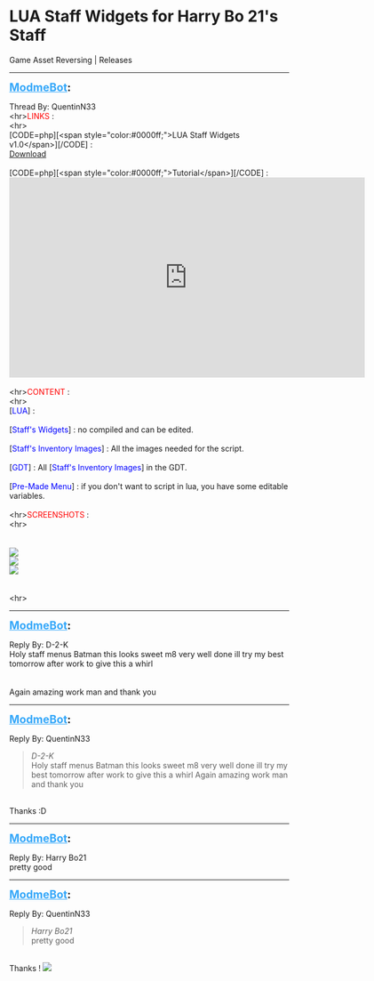 # LUA Staff Widgets for Harry Bo 21's Staff
Game Asset Reversing | Releases

---
<strong style="font-size: 1.4em;"><span style="text-decoration: underline;text-decoration-color: #34a7f9;"><span style="color:#34a7f9;">ModmeBot</span></span>:</strong>

<p>Thread By: QuentinN33<br />&lt;hr&gt;<span style="color:#ff0000;">LINKS</span> :<br />&lt;hr&gt;<br />[CODE=php][&lt;span style=&quot;color:#0000ff;&quot;&gt;LUA Staff Widgets v1.0&lt;/span&gt;][/CODE] :<br /><a href="https://mega.nz/#!qksy0TZK!sBnrvSfE69efZ9bOCnd2gtJT1igJJoTw1Qosl0tshxo">Download</a> <br /> <br />[CODE=php][&lt;span style=&quot;color:#0000ff;&quot;&gt;Tutorial&lt;/span&gt;][/CODE] :<br /><iframe type="text/html" width="640" height="360" src="https://www.youtube.com/embed/iGWeX16UmX8" frameborder="0"></iframe><br /> <br />&lt;hr&gt;<span style="color:#ff0000;">CONTENT</span> :<br />&lt;hr&gt; <br />[<span style="color:#0000ff;">LUA</span>] : <br /> <br />[<span style="color:#0000ff;">Staff&#39;s</span> <span style="color:#0000ff;">Widgets</span>] : no compiled and can be edited.<br /> <br />[<span style="color:#0000ff;">Staff&#39;s Inventory Images</span>] : All the images needed for the script.<br /> <br />[<span style="color:#0000ff;">GDT</span>] : All [<span style="color:#0000ff;">Staff&#39;s Inventory Images</span>] in the GDT.<br /><br />[<span style="color:#0000ff;">Pre-Made Menu</span>] : if you don&#39;t want to script in lua, you have some editable variables.<br /> <br />&lt;hr&gt;<span style="color:#ff0000;">SCREENSHOTS</span> :<br />&lt;hr&gt; <br /> <br /> <br /><img style="max-width: 500px;" src="https://cdn.discordapp.com/attachments/290561592418893824/419526820069638154/unknown.png"><br /><img style="max-width: 500px;" src="https://cdn.discordapp.com/attachments/327114785835581462/419512057881296907/unknown.png"><br /><img style="max-width: 500px;" src="https://cdn.discordapp.com/attachments/327114785835581462/419512418130067456/unknown.png"><br /> <br /> <br />&lt;hr&gt;</p>

---
<strong style="font-size: 1.4em;"><span style="text-decoration: underline;text-decoration-color: #34a7f9;"><span style="color:#34a7f9;">ModmeBot</span></span>:</strong>

<p>Reply By: D-2-K<br />Holy staff menus Batman this looks sweet m8 very well done ill try my best tomorrow after work to give this a whirl <br /> <br /> <br />Again amazing work man and thank you</p>

---
<strong style="font-size: 1.4em;"><span style="text-decoration: underline;text-decoration-color: #34a7f9;"><span style="color:#34a7f9;">ModmeBot</span></span>:</strong>

<p>Reply By: QuentinN33<br /><blockquote><em>D-2-K</em><br />Holy staff menus Batman this looks sweet m8 very well done ill try my best tomorrow after work to give this a whirl      Again amazing work man and thank you      </blockquote><br /> Thanks :D</p>

---
<strong style="font-size: 1.4em;"><span style="text-decoration: underline;text-decoration-color: #34a7f9;"><span style="color:#34a7f9;">ModmeBot</span></span>:</strong>

<p>Reply By: Harry Bo21<br />pretty good</p>

---
<strong style="font-size: 1.4em;"><span style="text-decoration: underline;text-decoration-color: #34a7f9;"><span style="color:#34a7f9;">ModmeBot</span></span>:</strong>

<p>Reply By: QuentinN33<br /><blockquote><em>Harry Bo21</em><br />pretty good</blockquote><br /> Thanks ! <img style="max-width: 500px;" src="http://aviacreations.com/modme/emoticons/smile.png"></p>
